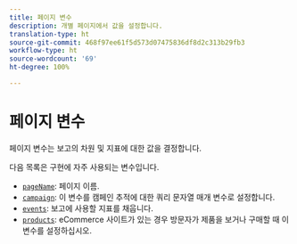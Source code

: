 ```yaml
---
title: 페이지 변수
description: 개별 페이지에서 값을 설정합니다.
translation-type: ht
source-git-commit: 468f97ee61f5d573d07475836df8d2c313b29fb3
workflow-type: ht
source-wordcount: '69'
ht-degree: 100%

---
```



# 페이지 변수

페이지 변수는 보고의 차원 및 지표에 대한 값을 결정합니다.

다음 목록은 구현에 자주 사용되는 변수입니다.

* [`pageName`](pagename.md): 페이지 이름.
* [`campaign`](campaign.md): 이 변수를 캠페인 추적에 대한 쿼리 문자열 매개 변수로 설정합니다.
* [`events`](events/events-overview.md): 보고에 사용할 지표를 채웁니다.
* [`products`](products.md): eCommerce 사이트가 있는 경우 방문자가 제품을 보거나 구매할 때 이 변수를 설정하십시오.
